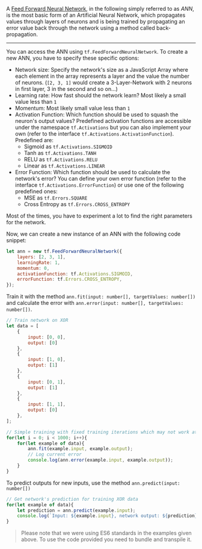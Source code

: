 
A [Feed Forward Neural Network](https://en.wikipedia.org/wiki/Artificial_neural_network), in the following simply referred to as _ANN_, is the most basic form of an Artificial Neural Network, which propagates values through layers of neurons and is being trained by propagating an error value back through the network using a method called back-propagation.

---

<!--![Representation of an ANN](https://upload.wikimedia.org/wikipedia/commons/thumb/4/46/Colored_neural_network.svg/296px-Colored_neural_network.svg.png)-->

You can access the ANN using `tf.FeedForwardNeuralNetwork`. To create a new ANN, you have to specify these specific options:
- Network size: Specify the network's size as a JavaScript Array where each element in the array represents a layer and the value the number of neurons. (`[2, 3, 1]` would create a 3-Layer-Network with 2 neurons in first layer, 3 in the second and so on...)
- Learning rate: How fast should the network learn? Most likely a small value less than `1`
- Momentum: Most likely small value less than `1`
- Activation Function: Which function should be used to squash the neuron's output values? Predefined activation functions are accessible under the namespace `tf.Activations` but you can also implement your own (refer to the interface `tf.Activations.ActivationFunction`).
Predefined are:
    - Sigmoid as `tf.Activations.SIGMOID`
    - Tanh as `tf.Activations.TANH`
    - RELU as `tf.Activations.RELU`
    - Linear as `tf.Activations.LINEAR`
- Error Function: Which function should be used to calculate the network's error? You can define your own error function (refer to the interface `tf.Activations.ErrorFunction`) or use one of the following predefined ones:
    - MSE as `tf.Errors.SQUARE`
    - Cross Entropy as `tf.Errors.CROSS_ENTROPY`

Most of the times, you have to experiment a lot to find the right parameters for the network.

Now, we can create a new instance of an ANN with the following code snippet:

```javascript
let ann = new tf.FeedForwardNeuralNetwork({
    layers: [2, 3, 1],
    learningRate: 1,
    momentum: 0,
    activationFunction: tf.Activations.SIGMOID,
    errorFunction: tf.Errors.CROSS_ENTROPY,
});
```

Train it with the method `ann.fit(input: number[], targetValues: number[])` and calculate the error with `ann.error(input: number[], targetValues: number[])`.

```javascript
// Train network on XOR
let data = [
    {
        input: [0, 0],
        output: [0]
    },
    {
        input: [1, 0],
        output: [1]
    },
    {
        input: [0, 1],
        output: [1]
    },
    {
        input: [1, 1],
        output: [0]
    },
];

// Simple training with fixed training iterations which may not work at every execution but is enough for simple testing purposes.
for(let i = 0; i < 1000; i++){
    for(let example of data){
        ann.fit(example.input, example.output);
        // Log current error
        console.log(ann.error(example.input, example.output));
    }
}
```

To predict outputs for new inputs, use the method `ann.predict(input: number[])`

```javascript
// Get network's prediction for training XOR data
for(let example of data){
    let prediction = ann.predict(example.input);
    console.log(`Input: ${example.input}, network output: ${prediction}, expected: ${example.output}`)
}
```

> Please note that we were using ES6 standards in the examples given above. To use the code provided you need to bundle and transpile it.